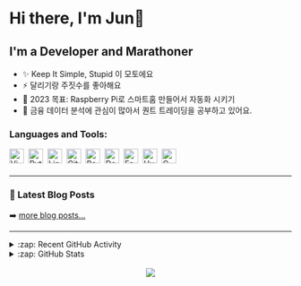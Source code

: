 # Hi there, I'm Jun👋

## I'm a Developer and Marathoner

- ✨ Keep It Simple, Stupid 이 모토에요
- ⚡ 달리기랑 주짓수를 좋아해요
- 🥅 2023 목표: Raspberry Pi로 스마트홈 만들어서 자동화 시키기
- 🌱 금융 데이터 분석에 관심이 많아서 퀀트 트레이딩을 공부하고 있어요.

### Languages and Tools:

<img align="left" alt="Vim" width="26px" src="https://cdn.jsdelivr.net/gh/devicons/devicon/icons/vim/vim-original.svg" style="padding-right:5px;" />
<img align="left" alt="Python" width="26px" src="https://cdn.jsdelivr.net/gh/devicons/devicon/icons/python/python-original.svg" style="padding-right:5px;" />
<img align="left" alt="Linux" width="26px" src="https://cdn.jsdelivr.net/gh/devicons/devicon/icons/linux/linux-original.svg" style="padding-right:5px;" />
<img align="left" alt="Git" width="26px" src="https://cdn.jsdelivr.net/gh/devicons/devicon/icons/git/git-original.svg" style="padding-right:5px;" />
<img align="left" alt="PostgreSQL" width="26px" src="https://cdn.jsdelivr.net/gh/devicons/devicon/icons/postgresql/postgresql-original.svg" style="padding-right:5px;" />
<img align="left" alt="Docker" width="26px" src="https://cdn.jsdelivr.net/gh/devicons/devicon/icons/docker/docker-original.svg" style="padding-right:5px;" />
<img align="left" alt="FastAPI" width="26px" src="https://cdn.jsdelivr.net/gh/devicons/devicon/icons/fastapi/fastapi-original.svg" style="padding-right:5px;" />
<img align="left" alt="Hugo" width="26px" src="https://cdn.jsdelivr.net/gh/devicons/devicon/icons/hugo/hugo-original.svg" style="padding-right:5px;" />
<img align="left" alt="C" width="26px" src="https://cdn.jsdelivr.net/gh/devicons/devicon/icons/c/c-original.svg" style="padding-right:5px;" />
<!-- <img align="left" alt="Go" width="26px" src="https://cdn.jsdelivr.net/gh/devicons/devicon/icons/go/go-original.svg" style="padding-right:5px;" /> -->
<!-- <img align="left" alt="Django" width="26px" src="https://cdn.jsdelivr.net/gh/devicons/devicon/icons/django/django-plain.svg" style="padding-right:5px;" /> -->
<!-- <img align="left" alt="Vue" width="26px" src="https://cdn.jsdelivr.net/gh/devicons/devicon/icons/vuejs/vuejs-original.svg" style="padding-right:5px;" /> -->
<!-- <img align="left" alt="Flutter" width="26px" src="https://cdn.jsdelivr.net/gh/devicons/devicon/icons/flutter/flutter-original.svg" style="padding-right:5px;" /> -->

<br />
<br />

---

### 📕 Latest Blog Posts

<!-- BLOG-POST-LIST:START -->
<!-- BLOG-POST-LIST:END -->

➡️ [more blog posts...](https://junmanbo.github.io)

---

<details>
  <summary>:zap: Recent GitHub Activity</summary>

<!--START_SECTION:activity-->

1. 🔒 Closed issue
2. 🗣 Commented on
3. ❗ Opened issue
4. 🗣 Commented on
5. 🎉 Merged PR

<!--END_SECTION:activity-->

</details>

<details>
  <summary>:zap: GitHub Stats</summary>

<img align="left" alt="codeSTACKr's GitHub Stats" src="https://github-readme-stats.vercel.app/api?username=junmanbo&show_icons=true&hide_border=false&title_color=ff652f&icon_color=FFE400&bg_color=09131B&text_color=ffffff&border_color=0c1a25" />

</details>

<div align=center>
	<br>
<img src="https://github-readme-stats.vercel.app/api/top-langs/?username=junmanbo&layout=compact">

<br>
<!-- <p>🏆 Baekjoon solved rank 🏆</p> -->
<!---->
<!-- [![Solved.ac Profile](http://mazassumnida.wtf/api/v2/generate_badge?boj=fohens295)](https://solved.ac/fohens295) -->
<!---->
</div>
<br>
